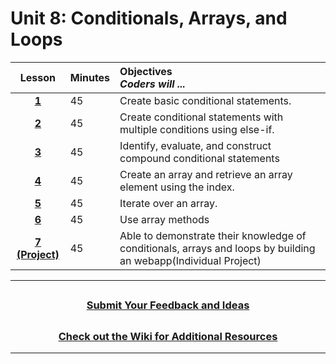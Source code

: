 # Unit 8: Conditionals, Arrays, and Loops

|                                                    Lesson                                                     | Minutes | Objectives <br> _Coders will ..._                                                         |
| :-----: | :---------------------------------------------------------------------------------------- |:----|
| [**1**](https://docs.google.com/presentation/d/1naZ1ApPvTU_iTqAoMSLGhIJdvVHohNX-LbDyWh6vVfU/edit?usp=sharing) |   45    | Create basic conditional statements.                                                      |
| [**2**](https://docs.google.com/presentation/d/1_cdAvB_DOfGYXBGoz1yj49_4F2Jpmxra7RsEG5ptGc4/edit?usp=sharing) |   45    | Create conditional statements with multiple conditions using else-if.                     |
| [**3**](https://docs.google.com/presentation/d/1_3vlwTlywBeXWL4AH2DRAvNnsAbad10C2tODH778cuk/edit?usp=sharing) |   45    | Identify, evaluate, and construct compound conditional statements                         |
| [**4**](https://docs.google.com/presentation/d/16t8KuuCuqQBjKaMA6rFJb1INKS_9gSjKUhr9UZP4Vng/edit?usp=sharing) |   45    | Create an array and retrieve an array element using the index.|
| [**5**](https://docs.google.com/presentation/d/1yg7LZfYXCSk0K7QhbvJn5uF1ydZNMDT2brZyxNie0dM/edit?usp=sharing) |   45    | Iterate over an array. |
| [**6**](https://docs.google.com/presentation/d/1WpLtl7YCZdxkcOy2hm13tHt_tWxhZoZFZB90QApo9V4/edit?usp=sharing) |   45    | Use array methods |
|        [**7 (Project)**](https://docs.google.com/presentation/d/1CS4Reayy03ncxBLatX2GfJLOilCHVgaBfDQTxz12Tk8/edit?usp=sharing)         |  45   | Able to demonstrate their knowledge of conditionals, arrays and loops by building an webapp(Individual Project) |

---
## <h3 align="center"><a href="https://docs.google.com/forms/d/e/1FAIpQLSc4oUNSthmU63TqlzUOOWd3buX3tGVIPRNDm0tsLB_nOONRLQ/viewform">Submit Your Feedback and Ideas</a></h3>

## <h3 align="center"><a href="https://github.com/itscodenation/curriculum-21-22/wiki">Check out the Wiki for Additional Resources</a></h3>

---
